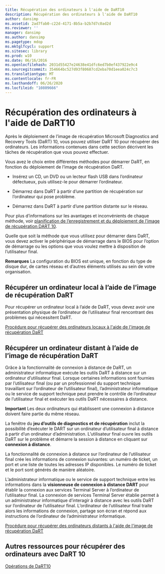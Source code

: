 ```yaml
---
title: Récupération des ordinateurs à l'aide de DaRT10
description: Récupération des ordinateurs à l'aide de DaRT10
author: dansimp
ms.assetid: 2ad7fab0-c22d-4171-8b5a-b2b7d7c0ad2d
ms.reviewer: ''
manager: dansimp
ms.author: dansimp
ms.pagetype: mdop
ms.mktglfcycl: support
ms.sitesec: library
ms.prod: w10
ms.date: 06/16/2016
ms.openlocfilehash: 2031d55427e24638e41dfc6ed7b0ef437922e9c4
ms.sourcegitcommit: 354664bc527d93f80687cd2eba70d1eea024c7c3
ms.translationtype: MT
ms.contentlocale: fr-FR
ms.lasthandoff: 06/26/2020
ms.locfileid: "10809666"
---
```

# Récupération des ordinateurs à l'aide de DaRT10


Après le déploiement de l’image de récupération Microsoft Diagnostics and Recovery Tools (DaRT) 10, vous pouvez utiliser DaRT 10 pour récupérer des ordinateurs. Les informations contenues dans cette section décrivent les tâches de récupération que vous pouvez effectuer.

Vous avez le choix entre différentes méthodes pour démarrer DaRT, en fonction du déploiement de l’image de récupération DaRT.

-   Insérez un CD, un DVD ou un lecteur flash USB dans l’ordinateur défectueux, puis utilisez-le pour démarrer l’ordinateur.

-   Démarrez dans DaRT à partir d’une partition de récupération sur l’ordinateur qui pose problème.

-   Démarrez dans DaRT à partir d’une partition distante sur le réseau.

Pour plus d’informations sur les avantages et inconvénients de chaque méthode, voir [planification de l’enregistrement et du déploiement de l’image de récupération DART 10](planning-how-to-save-and-deploy-the-dart-10-recovery-image.md).

Quelle que soit la méthode que vous utilisez pour démarrer dans DaRT, vous devez activer le périphérique de démarrage dans le BIOS pour l’option de démarrage ou les options que vous voulez mettre à disposition de l’utilisateur final.

**Remarques**  La configuration du BIOS est unique, en fonction du type de disque dur, de cartes réseau et d’autres éléments utilisés au sein de votre organisation.

 

## Récupérer un ordinateur local à l’aide de l’image de récupération DaRT


Pour récupérer un ordinateur local à l’aide de DaRT, vous devez avoir une présentation physique de l’ordinateur de l’utilisateur final rencontrant des problèmes qui nécessitent DaRT.

[Procédure pour récupérer des ordinateurs locaux à l'aide de l'image de récupération DaRT](how-to-recover-local-computers-by-using-the-dart-recovery-image-dart-10.md)

## Récupérer un ordinateur distant à l’aide de l’image de récupération DaRT


Grâce à la fonctionnalité de connexion à distance de DaRT, un administrateur informatique exécute les outils DaRT à distance sur un ordinateur d’utilisateur final. Lorsque certaines informations sont fournies par l’utilisateur final (ou par un professionnel du support technique travaillant sur l’ordinateur de l’utilisateur final), l’administrateur informatique ou le service de support technique peut prendre le contrôle de l’ordinateur de l’utilisateur final et exécuter les outils DaRT nécessaires à distance.

**Important**  Les deux ordinateurs qui établissent une connexion à distance doivent faire partie du même réseau.

 

La fenêtre du **jeu d’outils de diagnostics et de récupération** inclut la possibilité d’exécuter le DART sur un ordinateur d’utilisateur final à distance à partir d’un ordinateur d’administration. L’utilisateur final ouvre les outils DaRT sur le problème et démarre la session à distance en cliquant sur **connexion à distance**.

La fonctionnalité de connexion à distance sur l’ordinateur de l’utilisateur final crée les informations de connexion suivantes: un numéro de ticket, un port et une liste de toutes les adresses IP disponibles. Le numéro de ticket et le port sont générés de manière aléatoire.

L’administrateur informatique ou le service de support technique entre les informations dans la **visionneuse de connexion à distance DART** pour établir la connexion aux services Terminal Server à l’ordinateur de l’utilisateur final. La connexion de services Terminal Server établie permet à un administrateur informatique d’interagir à distance avec les outils DaRT sur l’ordinateur de l’utilisateur final. L’ordinateur de l’utilisateur final traite alors les informations de connexion, partage son écran et répond aux instructions de l’ordinateur de l’administrateur informatique.

[Procédure pour récupérer des ordinateurs distants à l'aide de l'image de récupération DaRT](how-to-recover-remote-computers-by-using-the-dart-recovery-image-dart-10.md)

## Autres ressources pour récupérer des ordinateurs avec DaRT 10


[Opérations de DaRT10](operations-for-dart-10.md)

 

 





